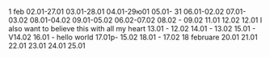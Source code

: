 1 feb
02.01-27.01
03.01-28.01
04.01-29ю01
05.01- 31
06.01-02.02
07.01-03.02
08.01-04.02
09.01-05.02
06.02-07.02
08.02 - 09.02
11.01 12.02
12.01 I also want to believe this with all my heart
13.01 - 12.02
14.01 - 13.02
15.01 - V14.02
16.01 - hello world
17.01p- 15.02
18.01 - 17.02
18 februare
20.01
21.01
22.01
23.01
24.01
25.01
